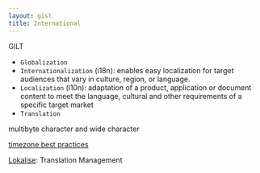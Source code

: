 ```yaml
---
layout: gist
title: International
---
```


GILT
- `Globalization`
- `Internationalization` (i18n): enables easy localization for target audiences that vary in culture, region, or language.
- `Localization` (l10n): adaptation of a product, application or document content to meet the language, cultural and other requirements of a specific target market
- `Translation`


multibyte character and wide character

[timezone best practices](https://stackoverflow.com/questions/2532729/daylight-saving-time-and-time-zone-best-practices)

[Lokalise](https://lokalise.co/): Translation Management 
